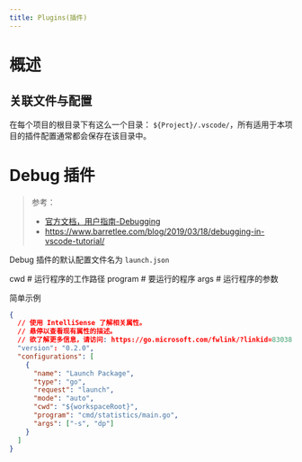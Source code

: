 ```yaml
---
title: Plugins(插件)
---
```


# 概述

## 关联文件与配置

在每个项目的根目录下有这么一个目录： `${Project}/.vscode/`，所有适用于本项目的插件配置通常都会保存在该目录中。

# Debug 插件

> 参考：
> - [官方文档，用户指南-Debugging](https://code.visualstudio.com/docs/editor/debugging)
> - <https://www.barretlee.com/blog/2019/03/18/debugging-in-vscode-tutorial/>

Debug 插件的默认配置文件名为 `launch.json`

cwd # 运行程序的工作路径
program # 要运行的程序
args # 运行程序的参数

简单示例

```json
{
  // 使用 IntelliSense 了解相关属性。
  // 悬停以查看现有属性的描述。
  // 欲了解更多信息，请访问: https://go.microsoft.com/fwlink/?linkid=830387
  "version": "0.2.0",
  "configurations": [
    {
      "name": "Launch Package",
      "type": "go",
      "request": "launch",
      "mode": "auto",
      "cwd": "${workspaceRoot}",
      "program": "cmd/statistics/main.go",
      "args": ["-s", "dp"]
    }
  ]
}
```
